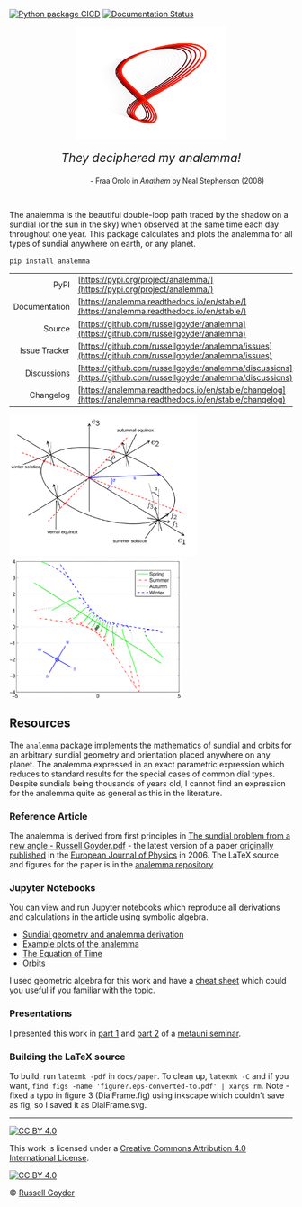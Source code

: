 
[![Python package CICD](https://github.com/russellgoyder/analemma/actions/workflows/publish-to-pypi.yml/badge.svg)](https://github.com/russellgoyder/analemma/actions/workflows/publish-to-pypi.yml) [![Documentation Status](https://readthedocs.org/projects/analemma/badge/?version=stable)](https://analemma.readthedocs.io/en/stable/?badge=stable)

<style>
  .center {
  display: block;
  margin-left: auto;
  margin-right: auto;
  }
  .quote-text {
      text-align: center;
      margin: 0 auto;
      font-size: 1.5em;
  }
  .source-text{
    text-align: right;
    margin-right: 10%;
    font-size: 0.9em;
  }
</style>

<img src="res/analemma_logo_dark_mode_red.svg" height="200" class="center"/>

<div class="quote-text">
  <p><em>They deciphered my analemma!</em></p>
</div>
<div class="source-text">
  <p>- Fraa Orolo in <em>Anathem</em> by Neal Stephenson (2008)</p>
</div>
<br>

The analemma is the beautiful double-loop path traced by the shadow on a sundial (or the sun in the sky) when observed at the same time each day throughout one year. This package calculates and plots the analemma for all types of sundial anywhere on earth, or any planet.

```bash
pip install analemma
```

|  |  |
| ------: | --------- |
| PyPI | [https://pypi.org/project/analemma/](https://pypi.org/project/analemma/) |
| Documentation | [https://analemma.readthedocs.io/en/stable/](https://analemma.readthedocs.io/en/stable/) |
| Source | [https://github.com/russellgoyder/analemma](https://github.com/russellgoyder/analemma) |
| Issue Tracker | [https://github.com/russellgoyder/analemma/issues](https://github.com/russellgoyder/analemma/issues) |
| Discussions | [https://github.com/russellgoyder/analemma/discussions](https://github.com/russellgoyder/analemma/discussions) |
| Changelog | [https://analemma.readthedocs.io/en/stable/changelog](https://analemma.readthedocs.io/en/stable/changelog) |

<p float="left">
  <img src="docs/paper/figs/MainArena.png" height="250"/>
  <img src="docs/paper/figs/ArbitraryDial.png" height="250" /> 
</p>

## Resources

The `analemma` package implements the mathematics of sundial and orbits for an arbitrary sundial geometry and orientation placed anywhere on any planet. The analemma expressed in an exact parametric expression which reduces to standard results for the special cases of common dial types. Despite sundials being thousands of years old, I cannot find an expression for the analemma quite as general as this in the literature.

### Reference Article

The analemma is derived from first principles in [The sundial problem from a new angle - Russell Goyder.pdf](<docs/paper/The sundial problem from a new angle - Russell Goyder.pdf>) - the latest version of a paper [originally published](https://iopscience.iop.org/article/10.1088/0143-0807/27/2/023) in the [European Journal of Physics](https://iopscience.iop.org/journal/0143-0807) in 2006. The LaTeX source and figures for the paper is in the [analemma repository](https://github.com/russellgoyder/analemma/docs/paper).

### Jupyter Notebooks

You can view and run Jupyter notebooks which reproduce all derivations and calculations in the article using symbolic algebra.

 * [Sundial geometry and analemma derivation](https://analemma.readthedocs.io/en/stable/#the-mathematics-of-sundials-and-the-analemma)
 * [Example plots of the analemma](https://analemma.readthedocs.io/en/stable/nb/sundial_plots/)
 * [The Equation of Time](https://analemma.readthedocs.io/en/stable/nb/equation_of_time/)
 * [Orbits](https://analemma.readthedocs.io/en/stable/nb/orbit_analysis/)


I used geometric algebra for this work and have a [cheat sheet](https://russellgoyder.github.io/geometric-algebra-cheat-sheet/) which could you useful if you familiar with the topic.

### Presentations

I presented this work in [part 1](https://youtu.be/gO77fMRwn5E) and [part 2](https://youtu.be/w6-A_uJp15M) of a [metauni seminar](https://metauni.org/anythingatall/).

### Building the LaTeX source

To build, run `latexmk -pdf` in `docs/paper`. To clean up, `latexmk -C` and if you want, `find figs -name 'figure?.eps-converted-to.pdf' | xargs rm`. Note - fixed a typo in figure 3 (DialFrame.fig) using inkscape which couldn't save as fig, so I saved it as DialFrame.svg.

---

[![CC BY 4.0][cc-by-shield]][cc-by]

This work is licensed under a
[Creative Commons Attribution 4.0 International License][cc-by].

[![CC BY 4.0][cc-by-image]][cc-by]

[cc-by]: http://creativecommons.org/licenses/by/4.0/
[cc-by-image]: https://i.creativecommons.org/l/by/4.0/88x31.png
[cc-by-shield]: https://img.shields.io/badge/License-CC%20BY%204.0-lightgrey.svg

&copy; [Russell Goyder](https://russellgoyder.ca)
